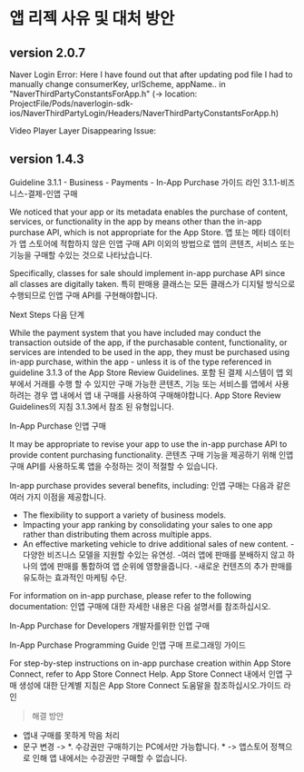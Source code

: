 # 앱 리젝 사유 및 대처 방안
## version 2.0.7
Naver Login Error:
Here I have found out that after updating pod file I had to manually change consumerKey, urlScheme, appName.. in "NaverThirdPartyConstantsForApp.h" (-> location: ProjectFile/Pods/naverlogin-sdk-ios/NaverThirdPartyLogin/Headers/NaverThirdPartyConstantsForApp.h)

Video Player Layer Disappearing Issue:


## version 1.4.3

Guideline 3.1.1 - Business - Payments - In-App Purchase
가이드 라인 3.1.1-비즈니스-결제-인앱 구매

We noticed that your app or its metadata enables the purchase of content, services, or functionality in the app by means other than the in-app purchase API, which is not appropriate for the App Store.
앱 또는 메타 데이터가 앱 스토어에 적합하지 않은 인앱 구매 API 이외의 방법으로 앱의 콘텐츠, 서비스 또는 기능을 구매할 수있는 것으로 나타났습니다.

Specifically, classes for sale should implement in-app purchase API since all classes are digitally taken.
특히 판매용 클래스는 모든 클래스가 디지털 방식으로 수행되므로 인앱 구매 API를 구현해야합니다.

Next Steps
다음 단계

While the payment system that you have included may conduct the transaction outside of the app, if the purchasable content, functionality, or services are intended to be used in the app, they must be purchased using in-app purchase, within the app - unless it is of the type referenced in guideline 3.1.3 of the App Store Review Guidelines.
포함 된 결제 시스템이 앱 외부에서 거래를 수행 할 수 있지만 구매 가능한 콘텐츠, 기능 또는 서비스를 앱에서 사용하려는 경우 앱 내에서 앱 내 구매를 사용하여 구매해야합니다. App Store Review Guidelines의 지침 3.1.3에서 참조 된 유형입니다.

In-App Purchase
인앱 구매

It may be appropriate to revise your app to use the in-app purchase API to provide content purchasing functionality.
콘텐츠 구매 기능을 제공하기 위해 인앱 구매 API를 사용하도록 앱을 수정하는 것이 적절할 수 있습니다.

In-app purchase provides several benefits, including:
인앱 구매는 다음과 같은 여러 가지 이점을 제공합니다.

- The flexibility to support a variety of business models.
- Impacting your app ranking by consolidating your sales to one app rather than distributing them across multiple apps.
- An effective marketing vehicle to drive additional sales of new content.
-다양한 비즈니스 모델을 지원할 수있는 유연성.
-여러 앱에 판매를 분배하지 않고 하나의 앱에 판매를 통합하여 앱 순위에 영향을줍니다.
-새로운 컨텐츠의 추가 판매를 유도하는 효과적인 마케팅 수단.

For information on in-app purchase, please refer to the following documentation:
인앱 구매에 대한 자세한 내용은 다음 설명서를 참조하십시오.

In-App Purchase for Developers
개발자를위한 인앱 구매

In-App Purchase Programming Guide
인앱 구매 프로그래밍 가이드

For step-by-step instructions on in-app purchase creation within App Store Connect, refer to App Store Connect Help.
App Store Connect 내에서 인앱 구매 생성에 대한 단계별 지침은 App Store Connect 도움말을 참조하십시오.가이드 라인 

> 해결 방안
 - 앱내 구매를 못하게 막음 처리
 - 문구 변경
     -> *. 수강권만 구매하기는 PC에서만 가능합니다. *
     -> 앱스토어 정책으로 인해 앱 내에서는 수강권만 구매할 수 없습니다.
